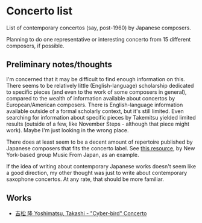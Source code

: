 # Concerto list

List of contemporary concertos (say, post-1960) by Japanese composers.

Planning to do one representative or interesting concerto from 15 different composers, if possible.

## Preliminary notes/thoughts

I'm concerned that it may be difficult to find enough information on this.
There seems to be relatively little (English-language) scholarship dedicated to specific pieces
(and even to the work of some composers in general), compared to the wealth of information
available about concertos by European/American composers.
There is English-language information available outside of a formal scholarly context,
but it's still limited.
Even searching for information about specific pieces by Takemitsu yielded limited results
(outside of a few, like November Steps - although that piece might work).
Maybe I'm just looking in the wrong place.

There does at least seem to be a decent amount of repertoire published by Japanese composers
that fits the concerto label.
See [this resource](http://www.musicfromjapan.org/cgi-bin/new/composer.py/search?terms=concerto),
by New York-based group Music From Japan, as an example.

If the idea of writing about contemporary Japanese works doesn't seem like a good direction,
my other thought was just to write about contemporary saxophone concertos.
At any rate, that should be more familiar.

## Works

- [吉松 隆 Yoshimatsu, Takashi - "Cyber-bird" Concerto](./concertos/1-yoshimatsu-cyberbird.md)
